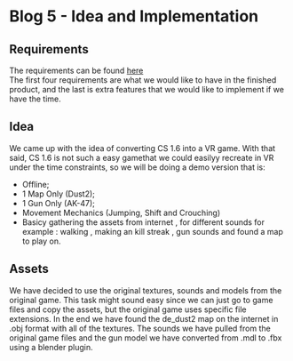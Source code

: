 # Blog 5 - Idea and Implementation

## Requirements

The requirements can be found [here](https://github.com/XRD-Group-11/VR-CS-1.6/blob/main/README.md)
<br/>
The first four requirements are what we would like to have in the finished product, and the last is extra features that we would like to implement if we have the time.


## Idea

We came up with the idea of converting CS 1.6 into a VR game. With that said, CS 1.6 is not such a easy gamethat we could easilyy recreate in VR under the time constraints, so we will be doing a demo version that is:
- Offline;
- 1 Map Only (Dust2);
- 1 Gun Only (AK-47);
- Movement Mechanics (Jumping, Shift and Crouching)
- Basicy gathering the assets from internet , for different sounds for example : walking , making an kill streak , gun sounds and found a map to play on.


## Assets

We have decided to use the original textures, sounds and models from the original game. This task might sound easy since we can just go to game files and copy the assets, but the original game uses specific file extensions. In the end we have found the de_dust2 map on the internet in .obj format with all of the textures. The sounds we have pulled from the original game files and the gun model we have converted from .mdl to .fbx using a blender plugin.
